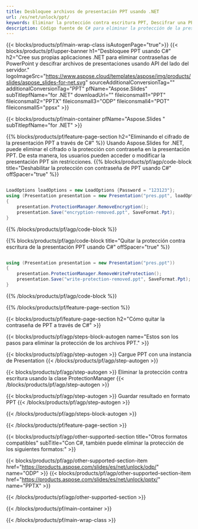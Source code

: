 ```yaml
---
title: Desbloquee archivos de presentación PPT usando .NET
url: /es/net/unlock/ppt/
keywords: Eliminar la protección contra escritura PPT, Descifrar una PPT, Desbloquear PPT Presentación, Desproteger PPT
description: Código fuente de C# para eliminar la protección de la presentación PPT.
---
```


{{< blocks/products/pf/main-wrap-class isAutogenPage="true">}}
{{< blocks/products/pf/upper-banner h1="Desbloquee PPT usando C#" h2="Cree sus propias aplicaciones .NET para eliminar contraseñas de PowerPoint y descifrar archivos de presentaciones usando API del lado del servidor." logoImageSrc="https://www.aspose.cloud/templates/aspose/img/products/slides/aspose_slides-for-net.svg" sourceAdditionalConversionTag="" additionalConversionTag="PPT" pfName="Aspose.Slides" subTitlepfName="for .NET" downloadUrl="" fileiconsmall1="PPT" fileiconsmall2="PPTX" fileiconsmall3="ODP" fileiconsmall4="POT" fileiconsmall5="ppsx" >}}

{{< blocks/products/pf/main-container pfName="Aspose.Slides " subTitlepfName="for .NET" >}}

{{% blocks/products/pf/feature-page-section  h2="Eliminando el cifrado de la presentación PPT a través de C#" %}}
Usando Aspose.Slides for .NET, puede eliminar el cifrado o la protección con contraseña en la presentación PPT. De esta manera, los usuarios pueden acceder o modificar la presentación PPT sin restricciones.
{{% blocks/products/pf/agp/code-block title="Deshabilitar la protección con contraseña de PPT usando C#" offSpacer="true" %}}

```cs

LoadOptions loadOptions = new LoadOptions {Password = "123123"};
using (Presentation presentation = new Presentation("pres.ppt", loadOptions))
{
    presentation.ProtectionManager.RemoveEncryption();
    presentation.Save("encryption-removed.ppt", SaveFormat.Ppt);
}
```

{{% /blocks/products/pf/agp/code-block %}}

{{% blocks/products/pf/agp/code-block title="Quitar la protección contra escritura de la presentación PPT usando C#" offSpacer="true" %}}

```cs

using (Presentation presentation = new Presentation("pres.ppt"))
{
    presentation.ProtectionManager.RemoveWriteProtection();
    presentation.Save("write-protection-removed.ppt", SaveFormat.Ppt);
}
```

{{% /blocks/products/pf/agp/code-block %}}

{{% /blocks/products/pf/feature-page-section %}}

{{< blocks/products/pf/feature-page-section  h2="Cómo quitar la contraseña de PPT a través de C#" >}}

{{< blocks/products/pf/agp/steps-block-autogen name="Estos son los pasos para eliminar la protección de los archivos PPT." >}}

{{< blocks/products/pf/agp/step-autogen >}}
Cargue PPT con una instancia de Presentation
{{< /blocks/products/pf/agp/step-autogen >}}

{{< blocks/products/pf/agp/step-autogen >}}
Eliminar la protección contra escritura usando la clase ProtectionManager
{{< /blocks/products/pf/agp/step-autogen >}}

{{< blocks/products/pf/agp/step-autogen >}}
Guardar resultado en formato PPT
{{< /blocks/products/pf/agp/step-autogen >}}

{{< /blocks/products/pf/agp/steps-block-autogen >}}

{{< /blocks/products/pf/feature-page-section >}}

{{< blocks/products/pf/agp/other-supported-section title="Otros formatos compatibles" subTitle="Con C#, también puede eliminar la protección de los siguientes formatos:" >}}

{{< blocks/products/pf/agp/other-supported-section-item href="https://products.aspose.com/slides/es/net/unlock/odp/" name="ODP" >}}
{{< blocks/products/pf/agp/other-supported-section-item href="https://products.aspose.com/slides/es/net/unlock/pptx/" name="PPTX" >}}


{{< /blocks/products/pf/agp/other-supported-section >}}

{{< /blocks/products/pf/main-container >}}
    
{{< /blocks/products/pf/main-wrap-class >}}